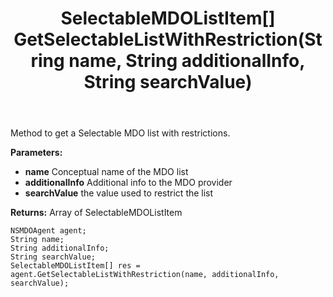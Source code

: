 ﻿---
uid: crmscript_ref_NSMDOAgent_GetSelectableListWithRestriction
title: SelectableMDOListItem[] GetSelectableListWithRestriction(String name, String additionalInfo, String searchValue)
intellisense: NSMDOAgent.GetSelectableListWithRestriction
keywords: NSMDOAgent, GetSelectableListWithRestriction
so.topic: reference
---

Method to get a Selectable MDO list with restrictions.

**Parameters:**
 - **name** Conceptual name of the MDO list
 - **additionalInfo** Additional info to the MDO provider
 - **searchValue** the value used to restrict the list

**Returns:** Array of SelectableMDOListItem

```crmscript
NSMDOAgent agent;
String name;
String additionalInfo;
String searchValue;
SelectableMDOListItem[] res = agent.GetSelectableListWithRestriction(name, additionalInfo, searchValue);
```

